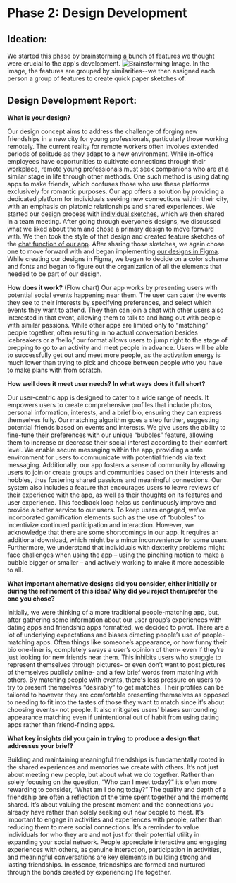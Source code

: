 # Phase 2: Design Development

## Ideation:
We started this phase by brainstorming a bunch of features we thought were crucial to the app's development. ![Brainstorming Image](mew/media/Brainstorm.jpg). In the image, 
the features are grouped by similarities--we then assigned each person a group of features to create quick paper sketches of. 

## Design Development Report:

**What is your design?**

Our design concept aims to address the challenge of forging new friendships in a new city for young professionals, particularly those working remotely. 
The current reality for remote workers often involves extended periods of solitude as they adapt to a new environment. While in-office employees have 
opportunities to cultivate connections through their workplace, remote young professionals must seek companions who are at a similar stage in life 
through other methods. One such method is using dating apps to make friends, which confuses those who use these platforms exclusively for romantic 
purposes. Our app offers a solution by providing a dedicated platform for individuals seeking new connections within their city, with an emphasis on 
platonic relationships and shared experiences. We started our design process with 
[individual sketches](https://drive.google.com/drive/folders/1Ym3gqsWg7vn6HRZOnQ9eyp0pqVya5FXD?usp=sharing), which we then shared in a team meeting. After going 
through everyone’s designs, we discussed what we liked about them and chose a primary design to move forward with. We then took the style of that design and 
created feature sketches of the [chat function of our app](https://drive.google.com/drive/folders/1d3eafclfbWz4SXFMYBDaOrg16KJOFr5d?usp=sharing). 
After sharing those sketches, we again chose one to move forward with and began implementing [our designs in Figma](https://www.figma.com/file/ah5c2ECtIDtREyY2t8G8or/UXD?type=design&node-id=1%3A2&mode=design&t=mj0mnKsVbMR9nuIN-1). While creating our designs in Figma, we began to decide on a color scheme and fonts and began to figure out the organization 
of all the elements that needed to be part of our design.

**How does it work?**
(Flow chart)
Our app works by presenting users with potential social events happening near them. The user can cater the events they see to their interests by specifying 
preferences, and select which events they want to attend. They then can join a chat with other users also interested in that event, allowing them to talk to 
and hang out with people with similar passions. While other apps are limited only to “matching” people together, often resulting in no actual conversation besides 
icebreakers or a ‘hello,’ our format allows users to jump right to the stage of prepping to go to an activity and meet people in advance. Users will be able to 
successfully get out and meet more people, as the activation energy is much lower than trying to pick and choose between people who you have to make plans with from scratch. 

**How well does it meet user needs? In what ways does it fall short?**

Our user-centric app is designed to cater to a wide range of needs. It empowers users to create comprehensive profiles that include photos, personal information, interests,
and a brief bio, ensuring they can express themselves fully. Our matching algorithm goes a step further, suggesting potential friends based on events and interests. We give users the 
ability to fine-tune their preferences with our unique “bubbles” feature, allowing them to increase or decrease their social interest according to their comfort level. We enable secure 
messaging within the app, providing a safe environment for users to communicate with potential friends via text messaging. Additionally, our app fosters a sense of community by allowing 
users to join or create groups and communities based on their interests and hobbies, thus fostering shared passions and meaningful connections. Our system also includes a feature that 
encourages users to leave reviews of their experience with the app, as well as their thoughts on its features and user experience. This feedback loop helps us continuously improve and provide 
a better service to our users. To keep users engaged, we've incorporated gamification elements such as the use of “bubbles” to incentivize continued participation and interaction. However, we 
acknowledge that there are some shortcomings in our app. It requires an additional download, which might be a minor inconvenience for some users. Furthermore, we understand that individuals 
with dexterity problems might face challenges when using the app – using the pinching motion to make a bubble bigger or smaller – and actively working to make it more accessible to all. 

**What important alternative designs did you consider, either initially or during the refinement of this idea? Why did you reject them/prefer the one you chose?** 

Initially, we were thinking of a more traditional people-matching app, but, after gathering some information about our user group’s experiences with dating apps and friendship apps formatted, 
we decided to pivot. There are a lot of underlying expectations and biases directing people’s use of people-matching apps. Often things like someone’s appearance, or how funny their bio one-liner
is, completely sways a user’s opinion of them- even if they’re just looking for new friends near them. This inhibits users who struggle to represent themselves through pictures- or even don’t 
want to post pictures of themselves publicly online- and a few brief words from matching with others. By matching people with events, there's less pressure on users to try to present themselves 
“desirably” to get matches. Their profiles can be tailored to however they are comfortable presenting themselves as opposed to needing to fit into the tastes of those they want to match since it’s 
about choosing events- not people. It also mitigates users' biases surrounding appearance matching even if unintentional out of habit from using dating apps rather than friend-finding apps. 

**What key insights did you gain in trying to produce a design that addresses your brief?**

Building and maintaining meaningful friendships is fundamentally rooted in the shared experiences and memories we create with others. It’s not just about meeting new people, but about what we do together. 
Rather than solely focusing on the question, “Who can I meet today?” it’s often more rewarding to consider, “What am I doing today?” The quality and depth of a friendship are often a reflection of the time 
spent together and the moments shared. It’s about valuing the present moment and the connections you already have rather than solely seeking out new people to meet. It’s important to engage in activities and
experiences with people, rather than reducing them to mere social connections. It’s a reminder to value individuals for who they are and not just for their potential utility in expanding your social network. 
People appreciate interactive and engaging experiences with others, as genuine interaction, participation in activities, and meaningful conversations are key elements in building strong and lasting friendships. 
In essence, friendships are formed and nurtured through the bonds created by experiencing life together. 

